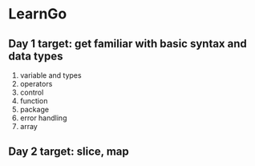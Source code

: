 # LearnGo
## Day 1 target: get familiar with basic syntax and data types
1. variable and types
2. operators
3. control
4. function
5. package
6. error handling
7. array 

## Day 2 target: slice, map  
